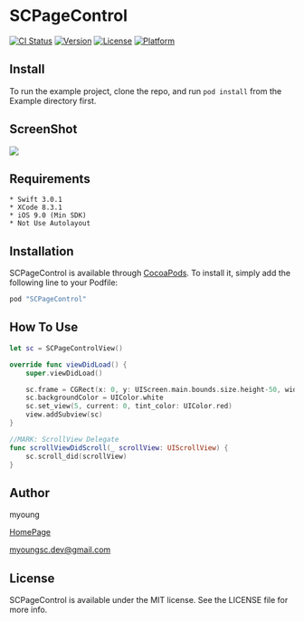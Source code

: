 # SCPageControl

[![CI Status](http://img.shields.io/travis/myoung/SCPageControl.svg?style=flat)](https://travis-ci.org/myoung/SCPageControl)
[![Version](https://img.shields.io/cocoapods/v/SCPageControl.svg?style=flat)](http://cocoapods.org/pods/SCPageControl)
[![License](https://img.shields.io/cocoapods/l/SCPageControl.svg?style=flat)](http://cocoapods.org/pods/SCPageControl)
[![Platform](https://img.shields.io/cocoapods/p/SCPageControl.svg?style=flat)](http://cocoapods.org/pods/SCPageControl)

## Install

To run the example project, clone the repo, and run `pod install` from the Example directory first.

## ScreenShot
![](https://github.com/myoungsc/SCPageControl/blob/master/SCPageControl.gif)

## Requirements
```
* Swift 3.0.1
* XCode 8.3.1
* iOS 9.0 (Min SDK)
* Not Use Autolayout
```


## Installation

SCPageControl is available through [CocoaPods](http://cocoapods.org). To install
it, simply add the following line to your Podfile:

```ruby
pod "SCPageControl"
```

## How To Use

```Swift
let sc = SCPageControlView()

override func viewDidLoad() {
    super.viewDidLoad()

	sc.frame = CGRect(x: 0, y: UIScreen.main.bounds.size.height-50, width: UIScreen.main.bounds.size.width, height: 50)
	sc.backgroundColor = UIColor.white
	sc.set_view(5, current: 0, tint_color: UIColor.red)
	view.addSubview(sc)
}

//MARK: ScrollView Delegate
func scrollViewDidScroll(_ scrollView: UIScrollView) {
	sc.scroll_did(scrollView)
}

```


## Author
myoung

[HomePage](http://devsc.tistory.com)

<myoungsc.dev@gmail.com>

## License

SCPageControl is available under the MIT license. See the LICENSE file for more info.
